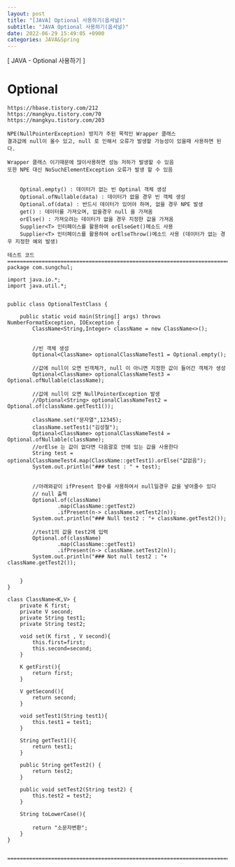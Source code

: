 ```yaml
---
layout: post
title: "[JAVA] Optional 사용하기(옵셔널)"
subtitle: "JAVA Optional 사용하기(옵셔널)"
date: 2022-06-29 15:49:05 +0900
categories: JAVA&Spring
---
```

[ JAVA - Optional 사용하기 ]

# Optional
	https://hbase.tistory.com/212 
	https://mangkyu.tistory.com/70
	https://mangkyu.tistory.com/203
	
	NPE(NullPointerException) 방지가 주된 목적인 Wrapper 클래스
	결과값에 null이 올수 있고, null 로 인해서 오류가 발생할 가능성이 있을때 사용하면 된다.
	
	Wrapper 클래스 이기때문에 많이사용하면 성능 저하가 발생할 수 있음
	또한 NPE 대신 NoSuchElementException 오류가 발생 할 수 있음


		Optinal.empty() : 데이터가 없는 빈 Optinal 객체 생성
		Optional.ofNullable(data) : 데이터가 없을 경우 빈 객체 생성
		Optional.of(data) : 반드시 데이터가 있어야 하며, 없을 경우 NPE 발생
		get() : 데이터를 가져오며, 없을경우 null 을 가져옴
		orElse() : 가져오려는 데이터가 없을 경우 지정한 값을 가져옴
		Supplier<T> 인터페이스를 활용하여 orElseGet()메소드 사용
		Supplier<T> 인터페이스를 활용하여 orElseThrow()메소드 사용 (데이터가 없는 경우 지정한 예외 발생)
	
	테스트 코드
	=================================================================================================================
	package com.sungchul;

	import java.io.*;
	import java.util.*;


	public class OptionalTestClass {

		public static void main(String[] args) throws NumberFormatException, IOException {
			ClassName<String,Integer> className = new ClassName<>();


			//빈 객체 생성
			Optional<ClassName> optionalClassNameTest1 = Optional.empty();

			//값에 null이 오면 빈객체가, null 이 아니면 지정한 값이 들어간 객체가 생성
			Optional<ClassName> optionalClassNameTest3 = Optional.ofNullable(className);

			//값에 null이 오면 NullPointerException 발생
			//Optional<String> optionalClassNameTest2 = Optional.of(className.getTest1());

			className.set("문자열",12345);
			className.setTest1("김성철");
			Optional<ClassName> optionalClassNameTest4 = Optional.ofNullable(className);
			//orElse 는 값이 없다면 다음괄호 안에 있는 값을 사용한다
			String test = optionalClassNameTest4.map(ClassName::getTest1).orElse("값없음");
			System.out.println("### test : " + test);


			//아래와같이 ifPresent 함수를 사용하여서 null일경우 값을 넣어줄수 있다
			// null 출력
			Optional.of(className)
					.map(ClassName::getTest2)
					.ifPresent(n-> className.setTest2(n));
			System.out.println("### Null test2 : "+ className.getTest2());

			//test1의 값을 test2에 입력
			Optional.of(className)
					.map(ClassName::getTest1)
					.ifPresent(n-> className.setTest2(n));
			System.out.println("### Not null test2 : "+ className.getTest2());


		}
	}

	class ClassName<K,V> {
		private K first;
		private V second;
		private String test1;
		private String test2;

		void set(K first , V second){
			this.first=first;
			this.second=second;
		}

		K getFirst(){
			return first;
		}

		V getSecond(){
			return second;
		}

		void setTest1(String test1){
			this.test1 = test1;
		}

		String getTest1(){
			return test1;
		}

		public String getTest2() {
			return test2;
		}

		public void setTest2(String test2) {
			this.test2 = test2;
		}

		String toLowerCase(){

			return "소문자변환";
		}
	}


	=================================================================================================================
